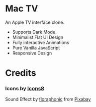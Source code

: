 # Mac TV
 An Apple TV interface clone.
 
<ul>
 <li>Supports Dark Mode.</li>
 <li>Minimalist Flat UI Design</li>
 <li>Fully interactive Animations</li>
 <li>Pure Vanilla JavaScript</li>
 <li>Responsive Design</li>
</ul>
 
# Credits
### Icons by <a target="_blank" href="https://icons8.com">Icons8</a>

Sound Effect by <a href="https://pixabay.com/users/floraphonic-38928062/?utm_source=link-attribution&utm_medium=referral&utm_campaign=music&utm_content=186533">floraphonic</a> from <a href="https://pixabay.com/sound-effects//?utm_source=link-attribution&utm_medium=referral&utm_campaign=music&utm_content=186533">Pixabay</a>
